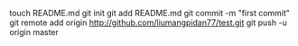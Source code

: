 touch README.md
git init 
git add README.md
git commit -m "first commit"
git remote add origin http://github.com/liumangpidan77/test.git
git push -u origin master
